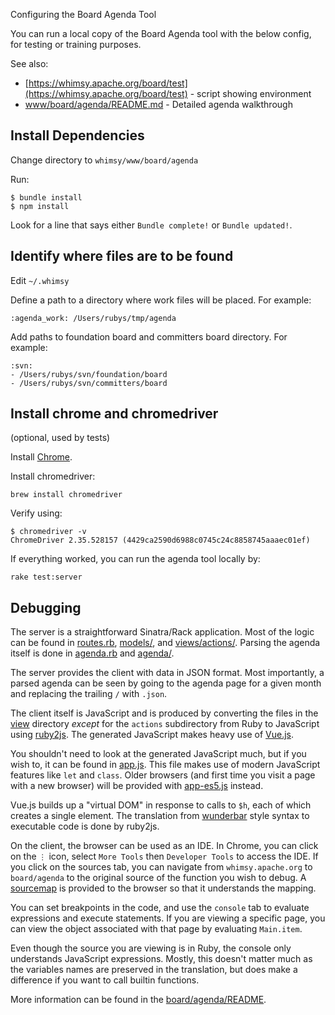 Configuring the Board Agenda Tool

You can run a local copy of the Board Agenda tool with the below config,
for testing or training purposes.

See also:

- [https://whimsy.apache.org/board/test](https://whimsy.apache.org/board/test) - script showing environment
- [www/board/agenda/README.md](https://github.com/apache/whimsy/blob/master/www/board/agenda/README.md) - Detailed agenda walkthrough

Install Dependencies
--------------------

Change directory to `whimsy/www/board/agenda`

Run:

```
$ bundle install
$ npm install
```

Look for a line that says either `Bundle complete!` or `Bundle updated!`.

Identify where files are to be found
-------------------------------------

Edit `~/.whimsy`

Define a path to a directory where work files will be placed.  For example:

```
:agenda_work: /Users/rubys/tmp/agenda
```

Add paths to foundation board and committers board directory.  For example:

```
:svn:
- /Users/rubys/svn/foundation/board
- /Users/rubys/svn/committers/board
```

Install chrome and chromedriver
-------------------

(optional, used by tests)

Install [Chrome](https://www.google.com/chrome/).

Install chromedriver:

```
brew install chromedriver
```

Verify using:

```
$ chromedriver -v
ChromeDriver 2.35.528157 (4429ca2590d6988c0745c24c8858745aaaec01ef)
```

If everything worked, you can run the agenda tool locally by:

```
rake test:server
```

Debugging
---------

The server is a straightforward Sinatra/Rack application.  Most of the logic
can be found in [routes.rb](../routes.rb), [models/](../models/), and
[views/actions/](../views/actions/).  Parsing the agenda itself is done in
[agenda.rb](../lib/whimsy/asf/agenda.rb) and
[agenda/](../lib/whimsy/asf/agenda/).

The server provides the client with data in JSON format.  Most importantly, a
parsed agenda can be seen by going to the agenda page for a given month and
replacing the trailing `/` with `.json`.

The client itself is JavaScript and is produced by converting the files in the
[view](../view) directory *except* for the `actions` subdirectory from Ruby to
JavaScript using [ruby2js](https://github.com/rubys/ruby2js).  The generated
JavaScript makes heavy use of [Vue.js](https://vuejs.org/).

You shouldn't need to look at the generated JavaScript much, but if you wish
to, it can be found in [app.js](https://whimsy.apache.org/board/agenda/app.js).
This file makes use of modern JavaScript features like `let` and `class`.
Older browsers (and first time you visit a page with a new browser) will be
provided with [app-es5.js](https://whimsy.apache.org/board/agenda/app-es5.js)
instead.

Vue.js builds up a "virtual DOM" in response to calls to `$h`, each of which
creates a single element.  The translation from
[wunderbar](https://github.com/rubys/wunderbar) style syntax to executable code
is done by ruby2js.

On the client, the browser can be used as an IDE.  In Chrome, you can click on
the `⋮` icon, select `More Tools` then `Developer Tools` to access the IDE.  If
you click on the sources tab, you can navigate from `whimsy.apache.org` to
`board/agenda` to the original source of the function you wish to debug.  A
[sourcemap](https://docs.google.com/document/d/1U1RGAehQwRypUTovF1KRlpiOFze0b-_2gc6fAH0KY0k/edit)
is provided to the browser so that it understands the mapping.

You can set breakpoints in the code, and use the `console` tab to evaluate
expressions and execute statements.  If you are viewing a specific page, you
can view the object associated with that page by evaluating `Main.item`.

Even though the source you are viewing is in Ruby, the console only understands
JavaScript expressions.  Mostly, this doesn't matter much as the variables
names are preserved in the translation, but does make a difference if you want
to call builtin functions.

More information can be found in the
[board/agenda/README](../www/board/agenda/README.md).
